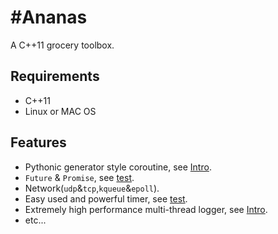 #Ananas
=========

A C++11 grocery toolbox.

## Requirements
* C++11
* Linux or MAC OS

## Features
* Pythonic generator style coroutine, see [Intro](coroutine/README.md).
* `Future` & `Promise`, see [test](tests/test_future/).
* Network(`udp`&`tcp`,`kqueue`&`epoll`).
* Easy used and powerful timer, see [test](tests/test_timer/).
* Extremely high performance multi-thread logger, see [Intro](net/log/README.md).
* etc...

